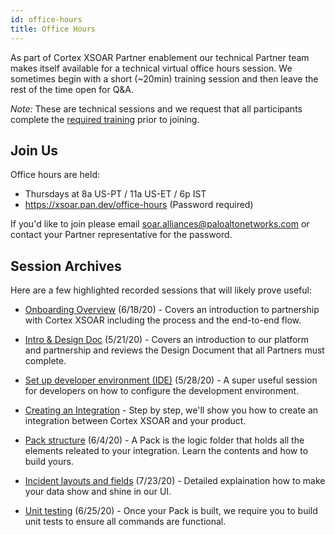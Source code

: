 ```yaml
---
id: office-hours 
title: Office Hours 
---
```


As part of Cortex XSOAR Partner enablement our technical Partner team makes itself available for a technical virtual office hours session. We sometimes begin with a short (~20min) training session and then leave the rest of the time open for Q&A.

_Note:_ These are technical sessions and we request that all participants complete the <a href="/docs/partners/become-a-tech-partner#3-take-required-training">required training</a> prior to joining.  

## Join Us

Office hours are held:
- Thursdays at 8a US-PT / 11a US-ET / 6p IST
- <a href="https://xsoar.pan.dev/office-hours">https://xsoar.pan.dev/office-hours</a> (Password required)

If you'd like to join please email <a href="mailto:soar.alliances@paloaltonetworks.com">soar.alliances@paloaltonetworks.com</a> or contact your Partner representative for the password.


## Session Archives

Here are a few highlighted recorded sessions that will likely prove useful:

- <a href="https://drive.google.com/file/d/1mHRA0U14squFNJ05BpVvwDmWMOuG8yv9/view?usp=sharing" target="_blank">Onboarding Overview</a> (6/18/20) - Covers an introduction to partnership with Cortex XSOAR including the process and the end-to-end flow.

- <a href="https://drive.google.com/file/d/1-DoQ5YfvocRlVfsC0G2J_xovnUvQ6lsr/view?usp=sharing" target="_blank">Intro &amp; Design Doc</a> (5/21/20) - Covers an introduction to our platform and partnership and reviews the Design Document that all Partners must complete. 

- <a href="https://drive.google.com/file/d/1-dpV0sWexlEfEhFuP1p6fLmmsL7zrvCZ/view?usp=sharing" target="_blank">Set up developer environment (IDE)</a> (5/28/20) - A super useful session for developers on how to configure the development environment.

- <a href="https://drive.google.com/file/d/1MWwPE0jG_zyUPNuQAtW8nMMhJrAN_ZTA/view?usp=sharing" target="_blank">Creating an Integration</a> - Step by step, we'll show you how to create an integration between Cortex XSOAR and your product. 

- <a href="https://drive.google.com/file/d/10A9jyA9ugcZr3MTHOMmx39a5uWGJr2eX/view?usp=sharing" target="_blank">Pack structure</a> (6/4/20) - A Pack is the logic folder that holds all the elements releated to your integration. Learn the contents and how to build yours. 

- <a href="https://drive.google.com/file/d/1rldE4cX97_jxfcuHxU_MsYuyEFywcLu1/view?usp=sharing" target="_blank">Incident layouts and fields</a> (7/23/20) - Detailed explaination how to make your data show and shine in our UI. 

- <a href="https://drive.google.com/file/d/1x57ZERhXKGiWMj6Au1q4hy4De9TRVi0P/view?usp=sharing" target="_blank">Unit testing</a> (6/25/20) - Once your Pack is built, we require you to build unit tests to ensure all commands are functional. 
